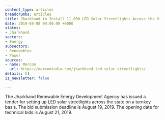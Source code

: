 ```yaml
---
content_type: articles
breadcrumbs: articles
title: Jharkhand to Install 11,000 LED Solar Streetlights Across the State
date: 2019-08-08 04:00:00 +0000
states:
- Jharkhand
sectors:
- Energy
subsectors:
- Renewables
- Power
sources:
- name: Mercom
  url: https://mercomindia.com/jharkhand-led-solar-streetlights/
details: []
is_newsletter: false

---
```

The Jharkhand Renewable Energy Development Agency has issued a tender for setting up LED solar streetlights across the state on a turnkey basis. The bid submission deadline is August 19, 2019. The opening date for technical bids is August 21, 2019.

